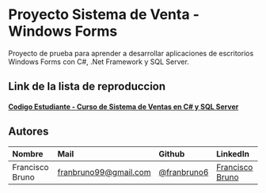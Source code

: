 # Proyecto Sistema de Venta - Windows Forms

Proyecto de prueba para aprender a desarrollar aplicaciones de escritorios Windows Forms con C#, .Net Framework y SQL Server.

## Link de la lista de reproduccion

#### [Codigo Estudiante - Curso de Sistema de Ventas en C# y SQL Server](https://www.youtube.com/playlist?list=PLx2nia7-PgoDk8pZ1YG8wtw5A8LH2kz96)

## Autores

| Nombre | Mail     | Github                | LinkedIn                |
| :-------- | :------- | :------------------------- | :------------------------- |
| Francisco Bruno | franbruno99@gmail.com | [@franbruno6](https://github.com/franbruno6) | [Francisco Bruno](https://www.linkedin.com/in/franciscobruno99/) |
